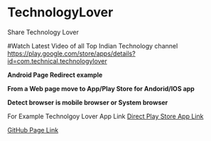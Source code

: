 # TechnologyLover
Share Technology Lover 

#Watch Latest Video of all Top Indian Technology channel 
https://play.google.com/store/apps/details?id=com.technical.technologylover


**Android Page Redirect example**

**From a Web page move to App/Play Store for Andorid/IOS app**

**Detect browser is mobile browser or System browser**

For Example Technolgoy Lover App Link [Direct Play Store App Link](https://play.google.com/store/apps/details?id=com.technical.technologylover)

[GitHub Page Link](https://technologyshare.github.io/TechnologyLover/)
